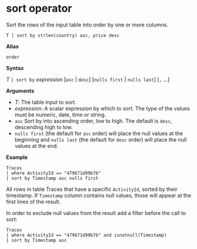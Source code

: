 # sort operator 

Sort the rows of the input table into order by one or more columns.

    T | sort by strlen(country) asc, price desc

**Alias**

`order`

**Syntax**

*T* `| sort by` *expression* [`asc` | `desc`] [`nulls first` | `nulls last`] [`,` ...]

**Arguments**

* *T*: The table input to sort.
* *expression*: A scalar expression by which to sort. The type of the values must be numeric, date, time or string.
* `asc` Sort by into ascending order, low to high. The default is `desc`, descending high to low.
* `nulls first` (the default for `asc` order) will place the null values at the beginning and `nulls last` (the default for `desc` order) will place the null values at the end.

**Example**

<!-- csl -->
```
Traces
| where ActivityId == "479671d99b7b"
| sort by Timestamp asc nulls first
```

All rows in table Traces that have a specific `ActivityId`, sorted by their timestamp. If `Timestamp` column contains null values, those will appear at the first lines of the result.

In order to exclude null values from the result add a filter before the call to sort:

<!-- csl -->
```
Traces
| where ActivityId == "479671d99b7b" and isnotnull(Timestamp)
| sort by Timestamp asc
```
